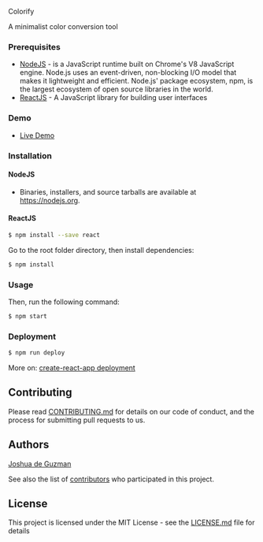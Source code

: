 Colorify

A minimalist color conversion tool

### Prerequisites

- [NodeJS](https://nodejs.org/en/) -  is a JavaScript runtime built on Chrome's V8 JavaScript engine. Node.js uses an event-driven, non-blocking I/O model that makes it lightweight and efficient.
Node.js' package ecosystem, npm, is the largest ecosystem of open source libraries in the world.
- [ReactJS](https://reactjs.org/) - A JavaScript library for building user interfaces

### Demo
- [Live Demo](https://devjdg.github.io/colorify)


### Installation

#### NodeJS

- Binaries, installers, and source tarballs are available at https://nodejs.org.

#### ReactJS

```bash
$ npm install --save react
```

Go to the root folder directory, then install dependencies:

```bash
$ npm install
```
### Usage
Then, run the following command:

```bash
$ npm start
```

### Deployment

```bash
$ npm run deploy
```

More on:
[create-react-app deployment](https://github.com/facebook/create-react-app/blob/master/packages/react-scripts/template/README.md)

## Contributing

Please read [CONTRIBUTING.md](https://gist.github.com/PurpleBooth/b24679402957c63ec426) for details on our code of conduct, and the process for submitting pull requests to us.

## Authors

[Joshua de Guzman](www.devjdg.com)

See also the list of [contributors](https://github.com/your/project/contributors) who participated in this project.

## License

This project is licensed under the MIT License - see the [LICENSE.md](LICENSE.md) file for details


